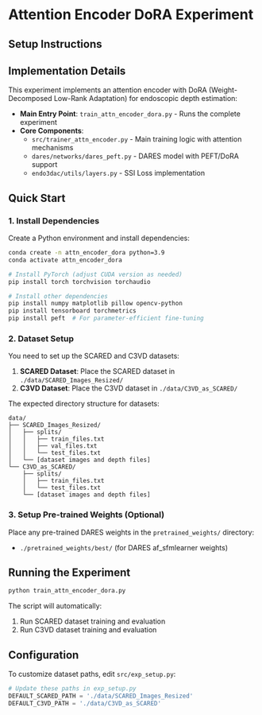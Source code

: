 # Attention Encoder DoRA Experiment

## Setup Instructions

## Implementation Details

This experiment implements an attention encoder with DoRA (Weight-Decomposed Low-Rank Adaptation) for endoscopic depth estimation:

- **Main Entry Point**: `train_attn_encoder_dora.py` - Runs the complete experiment
- **Core Components**:
  - `src/trainer_attn_encoder.py` - Main training logic with attention mechanisms
  - `dares/networks/dares_peft.py` - DARES model with PEFT/DoRA support
  - `endo3dac/utils/layers.py` - SSI Loss implementation

## Quick Start

### 1. Install Dependencies

Create a Python environment and install dependencies:

```bash
conda create -n attn_encoder_dora python=3.9
conda activate attn_encoder_dora

# Install PyTorch (adjust CUDA version as needed)
pip install torch torchvision torchaudio

# Install other dependencies
pip install numpy matplotlib pillow opencv-python
pip install tensorboard torchmetrics
pip install peft  # For parameter-efficient fine-tuning
```

### 2. Dataset Setup

You need to set up the SCARED and C3VD datasets:

1. **SCARED Dataset**: Place the SCARED dataset in `./data/SCARED_Images_Resized/`
2. **C3VD Dataset**: Place the C3VD dataset in `./data/C3VD_as_SCARED/`

The expected directory structure for datasets:

```
data/
├── SCARED_Images_Resized/
│   ├── splits/
│   │   ├── train_files.txt
│   │   ├── val_files.txt
│   │   └── test_files.txt
│   └── [dataset images and depth files]
└── C3VD_as_SCARED/
    ├── splits/
    │   ├── train_files.txt
    │   └── test_files.txt
    └── [dataset images and depth files]
```

### 3. Setup Pre-trained Weights (Optional)

Place any pre-trained DARES weights in the `pretrained_weights/` directory:
- `./pretrained_weights/best/` (for DARES af_sfmlearner weights)

## Running the Experiment

```bash
python train_attn_encoder_dora.py
```

The script will automatically:
1. Run SCARED dataset training and evaluation
2. Run C3VD dataset training and evaluation

## Configuration

To customize dataset paths, edit `src/exp_setup.py`:

```python
# Update these paths in exp_setup.py
DEFAULT_SCARED_PATH = './data/SCARED_Images_Resized'
DEFAULT_C3VD_PATH = './data/C3VD_as_SCARED'
```
